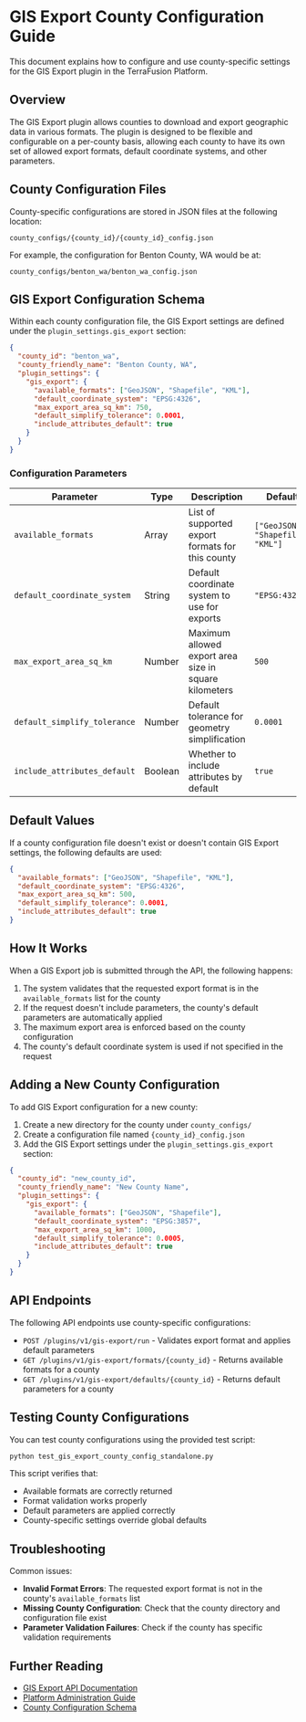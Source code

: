 # GIS Export County Configuration Guide

This document explains how to configure and use county-specific settings for the GIS Export plugin in the TerraFusion Platform.

## Overview

The GIS Export plugin allows counties to download and export geographic data in various formats. The plugin is designed to be flexible and configurable on a per-county basis, allowing each county to have its own set of allowed export formats, default coordinate systems, and other parameters.

## County Configuration Files

County-specific configurations are stored in JSON files at the following location:

```
county_configs/{county_id}/{county_id}_config.json
```

For example, the configuration for Benton County, WA would be at:

```
county_configs/benton_wa/benton_wa_config.json
```

## GIS Export Configuration Schema

Within each county configuration file, the GIS Export settings are defined under the `plugin_settings.gis_export` section:

```json
{
  "county_id": "benton_wa",
  "county_friendly_name": "Benton County, WA",
  "plugin_settings": {
    "gis_export": {
      "available_formats": ["GeoJSON", "Shapefile", "KML"],
      "default_coordinate_system": "EPSG:4326",
      "max_export_area_sq_km": 750,
      "default_simplify_tolerance": 0.0001,
      "include_attributes_default": true
    }
  }
}
```

### Configuration Parameters

| Parameter | Type | Description | Default |
|-----------|------|-------------|---------|
| `available_formats` | Array | List of supported export formats for this county | `["GeoJSON", "Shapefile", "KML"]` |
| `default_coordinate_system` | String | Default coordinate system to use for exports | `"EPSG:4326"` |
| `max_export_area_sq_km` | Number | Maximum allowed export area size in square kilometers | `500` |
| `default_simplify_tolerance` | Number | Default tolerance for geometry simplification | `0.0001` |
| `include_attributes_default` | Boolean | Whether to include attributes by default | `true` |

## Default Values

If a county configuration file doesn't exist or doesn't contain GIS Export settings, the following defaults are used:

```json
{
  "available_formats": ["GeoJSON", "Shapefile", "KML"],
  "default_coordinate_system": "EPSG:4326",
  "max_export_area_sq_km": 500,
  "default_simplify_tolerance": 0.0001,
  "include_attributes_default": true
}
```

## How It Works

When a GIS Export job is submitted through the API, the following happens:

1. The system validates that the requested export format is in the `available_formats` list for the county
2. If the request doesn't include parameters, the county's default parameters are automatically applied
3. The maximum export area is enforced based on the county configuration
4. The county's default coordinate system is used if not specified in the request

## Adding a New County Configuration

To add GIS Export configuration for a new county:

1. Create a new directory for the county under `county_configs/`
2. Create a configuration file named `{county_id}_config.json`
3. Add the GIS Export settings under the `plugin_settings.gis_export` section:

```json
{
  "county_id": "new_county_id",
  "county_friendly_name": "New County Name",
  "plugin_settings": {
    "gis_export": {
      "available_formats": ["GeoJSON", "Shapefile"],
      "default_coordinate_system": "EPSG:3857",
      "max_export_area_sq_km": 1000,
      "default_simplify_tolerance": 0.0005,
      "include_attributes_default": true
    }
  }
}
```

## API Endpoints

The following API endpoints use county-specific configurations:

- `POST /plugins/v1/gis-export/run` - Validates export format and applies default parameters
- `GET /plugins/v1/gis-export/formats/{county_id}` - Returns available formats for a county
- `GET /plugins/v1/gis-export/defaults/{county_id}` - Returns default parameters for a county

## Testing County Configurations

You can test county configurations using the provided test script:

```bash
python test_gis_export_county_config_standalone.py
```

This script verifies that:
- Available formats are correctly returned
- Format validation works properly
- Default parameters are applied correctly
- County-specific settings override global defaults

## Troubleshooting

Common issues:

- **Invalid Format Errors**: The requested export format is not in the county's `available_formats` list
- **Missing County Configuration**: Check that the county directory and configuration file exist
- **Parameter Validation Failures**: Check if the county has specific validation requirements

## Further Reading

- [GIS Export API Documentation](./gis_export_api.md)
- [Platform Administration Guide](./admin_guide.md)
- [County Configuration Schema](./county_config_schema.md)